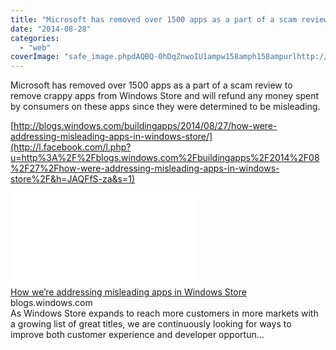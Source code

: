 ```yaml
---
title: "Microsoft has removed over 1500 apps as a part of a scam review to remove crappy..."
date: "2014-08-28"
categories: 
  - "web"
coverImage: "safe_image.phpdAQBQ-0hDqZnwoIU1ampw158amph158ampurlhttp://wordpress.com/i/blank.jpg"
---
```


Microsoft has removed over 1500 apps as a part of a scam review to remove crappy apps from Windows Store and will refund any money spent by consumers on these apps since they were determined to be misleading.  
  
[http://blogs.windows.com/buildingapps/2014/08/27/how-were-addressing-misleading-apps-in-windows-store/](http://l.facebook.com/l.php?u=http%3A%2F%2Fblogs.windows.com%2Fbuildingapps%2F2014%2F08%2F27%2Fhow-were-addressing-misleading-apps-in-windows-store%2F&h=JAQFfS-za&s=1)  
  
  
  
[![](images/safe_image.php?d=AQBQ-0hDqZnwoIU1&w=158&h=158&url=http%3A%2F%2Fwordpress.com%2Fi%2Fblank.jpg)](http://l.facebook.com/l.php?u=http%3A%2F%2Fblogs.windows.com%2Fbuildingapps%2F2014%2F08%2F27%2Fhow-were-addressing-misleading-apps-in-windows-store%2F&h=jAQHH70zo&s=1)  
[How we’re addressing misleading apps in Windows Store](http://l.facebook.com/l.php?u=http%3A%2F%2Fblogs.windows.com%2Fbuildingapps%2F2014%2F08%2F27%2Fhow-were-addressing-misleading-apps-in-windows-store%2F&h=iAQGxYlRY&s=1)  
blogs.windows.com  
As Windows Store expands to reach more customers in more markets with a growing list of great titles, we are continuously looking for ways to improve both customer experience and developer opportun...
